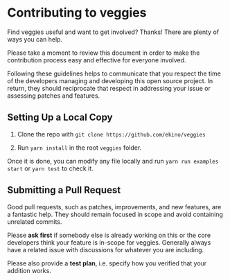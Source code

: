 # Contributing to veggies

Find veggies useful and want to get involved? Thanks!
There are plenty of ways you can help.

Please take a moment to review this document in order to make
the contribution process easy and effective for everyone involved.

Following these guidelines helps to communicate that you respect
the time of the developers managing and developing this open source project.
In return, they should reciprocate that respect in addressing your issue or assessing patches and features.

## Setting Up a Local Copy

1. Clone the repo with `git clone https://github.com/ekino/veggies`

2. Run `yarn install` in the root `veggies` folder.

Once it is done, you can modify any file locally and run `yarn run examples start` or `yarn test` to check it.

## Submitting a Pull Request

Good pull requests, such as patches, improvements, and new features, are a fantastic help.
They should remain focused in scope and avoid containing unrelated commits.

Please **ask first** if somebody else is already working on this or the core developers think your feature is in-scope for veggies.
Generally always have a related issue with discussions for whatever you are including.

Please also provide a **test plan**, i.e. specify how you verified that your addition works.


